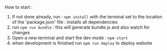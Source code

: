 How to start :

1. If not done already, run : `npm install` with the terminal set to the location of the 'package.json' file : installs all dependencies
2. run `npm run bundle` : this will generate bundle.js and also watch for changes
3. Open a new terminal and start the dev mode : `npm start`
4. when development is finished run `npm run deploy` to deploy website
